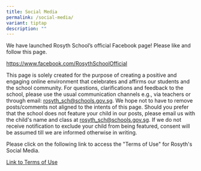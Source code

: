 ```yaml
---
title: Social Media
permalink: /social-media/
variant: tiptap
description: ""
---
```

<p>We have launched Rosyth School’s official Facebook page! Please like and
follow this page.</p>
<p></p>
<p><a href="https://www.facebook.com/RosythSchoolOfficial" rel="noopener noreferrer nofollow" target="_blank"><u>https://www.facebook.com/RosythSchoolOfficial</u></a>
</p>
<p></p>
<p>This page is solely created for the purpose of creating a positive and
engaging online environment that celebrates and affirms our students and
the school community. For questions, clarifications and feedback to the
school, please use the usual communication channels e.g., via teachers
or through email: <a href="https://www.facebook.com/RosythSchoolOfficial" rel="noopener noreferrer nofollow" target="_blank"><u>rosyth_sch@schools.gov.sg</u></a>.
We hope not to have to remove posts/comments not aligned to the intents
of this page. Should you prefer that the school does not feature your child
in our posts, please email us with the child's name and class at <a href="mailto:rosyth_sch@schools.gov.sg" rel="noopener noreferrer nofollow" target="_blank">rosyth_sch@schools.gov.sg</a>.
If we do not receive notification to exclude your child from being featured,
consent will be assumed till we are informed otherwise in writing.</p>
<p>Please click on the following link to access the "Terms of Use" for Rosyth's
Social Media.</p>
<p></p>
<p><a href="/files/Social Media/Guidelines_for_Social_Media.pdf" rel="noopener noreferrer nofollow" target="_blank">Link to Terms of Use</a>
</p>
<p></p>
<p></p>
<p></p>
<p></p>